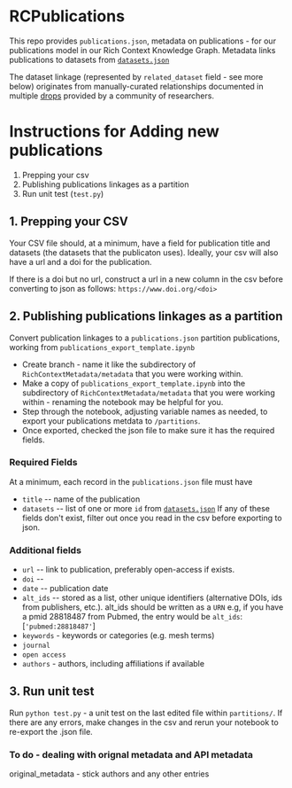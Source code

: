 # RCPublications

This repo provides `publications.json`, metadata on publications - for our publications model in our Rich Context Knowledge Graph. Metadata links publications to datasets from [`datasets.json`](https://github.com/NYU-CI/RCDatasets)

The dataset linkage (represented by `related_dataset` field - see more below) originates from manually-curated relationships documented in multiple [drops](https://github.com/NYU-CI/RichContextMetadata/tree/master/metadata) provided by a community of researchers.

# Instructions for Adding new publications
1. Prepping your csv
1. Publishing publications linkages as a partition
2. Run unit test (`test.py`)

## 1. Prepping your CSV
Your CSV file should, at a minimum, have a field for publication title and datasets (the datasets that the publicaton uses). Ideally, your csv will also have a url and a doi for the publication.

If there is a doi but no url, construct a url in a new column in the csv before converting to json as follows:
`https://www.doi.org/<doi>`

## 2. Publishing publications linkages as a partition
Convert publication linkages to a `publications.json` partition publications, working from `publications_export_template.ipynb`
* Create branch - name it like the subdirectory of `RichContextMetadata/metadata` that you were working within.
* Make a copy of `publications_export_template.ipynb` into the subdirectory  of `RichContextMetadata/metadata` that you were working within - renaming the notebook may be helpful for you.
* Step through the notebook, adjusting variable names as needed, to export your publications metdata to `/partitions`.
* Once exported, checked the json file to make sure it has the required fields.

### Required Fields
At a minimum, each record in the `publications.json` file must have
  * `title` -- name of the publication
  * `datasets` -- list of one or more `id` from [`datasets.json`](https://github.com/NYU-CI/RCDatasets/datasets.json)
If any of these fields don't exist, filter out once you read in the csv before exporting to json.

### Additional fields
* `url`  -- link to publication, preferably open-access if exists. 
* `doi` -- 
* `date` -- publication date
* `alt_ids` -- stored as a list, other unique identifiers (alternative DOIs, ids from publishers, etc.). alt_ids should be written as a `URN` e.g, if you have a pmid 28818487 from Pubmed, the entry would be  `alt_ids`: [`'pubmed:28818487'`]
* `keywords` - keywords or categories (e.g. mesh terms)
* `journal`
* `open access`
* `authors` - authors, including affiliations if available


## 3. Run unit test
Run `python test.py` - a unit test on the last edited file within `partitions/`. If there are any errors,  make changes in the csv and rerun your notebook to re-export the .json file.

### To do - dealing with orignal metadata and API metadata
original_metadata - stick authors and any other entries